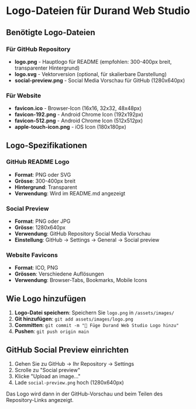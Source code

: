 # Logo-Dateien für Durand Web Studio

## Benötigte Logo-Dateien

### Für GitHub Repository
- **logo.png** - Hauptlogo für README (empfohlen: 300-400px breit, transparenter Hintergrund)
- **logo.svg** - Vektorversion (optional, für skalierbare Darstellung)
- **social-preview.png** - Social Media Vorschau für GitHub (1280x640px)

### Für Website
- **favicon.ico** - Browser-Icon (16x16, 32x32, 48x48px)
- **favicon-192.png** - Android Chrome Icon (192x192px)
- **favicon-512.png** - Android Chrome Icon (512x512px)
- **apple-touch-icon.png** - iOS Icon (180x180px)

## Logo-Spezifikationen

### GitHub README Logo
- **Format**: PNG oder SVG
- **Grösse**: 300-400px breit
- **Hintergrund**: Transparent
- **Verwendung**: Wird im README.md angezeigt

### Social Preview
- **Format**: PNG oder JPG
- **Grösse**: 1280x640px
- **Verwendung**: GitHub Repository Social Media Vorschau
- **Einstellung**: GitHub → Settings → General → Social preview

### Website Favicons
- **Format**: ICO, PNG
- **Grössen**: Verschiedene Auflösungen
- **Verwendung**: Browser-Tabs, Bookmarks, Mobile Icons

## Wie Logo hinzufügen

1. **Logo-Datei speichern**: Speichern Sie `logo.png` in `/assets/images/`
2. **Git hinzufügen**: `git add assets/images/logo.png`
3. **Committen**: `git commit -m "📸 Füge Durand Web Studio Logo hinzu"`
4. **Pushen**: `git push origin main`

## GitHub Social Preview einrichten

1. Gehen Sie zu GitHub → Ihr Repository → Settings
2. Scrolle zu "Social preview"
3. Klicke "Upload an image..."
4. Lade `social-preview.png` hoch (1280x640px)

Das Logo wird dann in der GitHub-Vorschau und beim Teilen des Repository-Links angezeigt.
